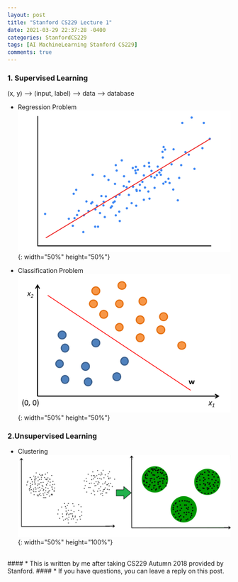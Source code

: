 ```yaml
---
layout: post
title: "Stanford CS229 Lecture 1"
date: 2021-03-29 22:37:28 -0400
categories: StanfordCS229
tags: [AI MachineLearning Stanford CS229]
comments: true
---
```


### 1. Supervised Learning
(x, y) --> (input, label) --> data --> database

- Regression Problem  
![linear regression](/images/stanford229/linear_regression.png){: width="50%" height="50%"}

- Classification Problem  
![classification problems](/images/stanford229/classification_problems.png){: width="50%" height="50%"}

### 2.Unsupervised Learning
- Clustering  
![clustering](/images/stanford229/clustering.jpg){: width="50%" height="100%"}

<br/>
#### * This is written by me after taking CS229 Autumn 2018 provided by Stanford.
#### * If you have questions, you can leave a reply on this post.

